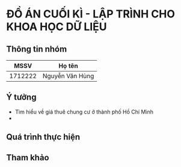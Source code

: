 # ĐỒ ÁN CUỐI KÌ - LẬP TRÌNH CHO KHOA HỌC DỮ LIỆU

## Thông tin nhóm

|  MSSV   |     Họ tên      |
|:-------:|:---------------:|
| 1712222 | Nguyễn Văn Hùng |

## Ý tưởng

- Tìm hiểu về giá thuê chung cư ở thành phố Hồ Chí Minh
- 

## Quá trình thực hiện


## Tham khảo
